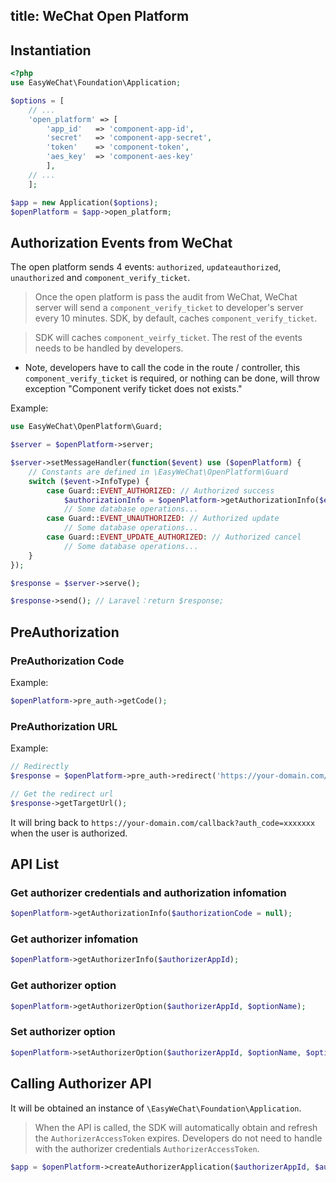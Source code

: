 title: WeChat Open Platform
---

## Instantiation

```php
<?php
use EasyWeChat\Foundation\Application;

$options = [
    // ...
    'open_platform' => [
        'app_id'   => 'component-app-id',
        'secret'   => 'component-app-secret',
        'token'    => 'component-token',
        'aes_key'  => 'component-aes-key'
        ],
    // ...
    ];

$app = new Application($options);
$openPlatform = $app->open_platform;
```

## Authorization Events from WeChat

The open platform sends 4 events: `authorized`, `updateauthorized`, `unauthorized` and `component_verify_ticket`.

> Once the open platform is pass the audit from WeChat, WeChat server will send a `component_verify_ticket` to developer's server every 10 minutes. SDK, by default, caches `component_verify_ticket`.

> SDK will caches `component_veirfy_ticket`.
> The rest of the events needs to be handled by developers.

- Note, developers have to call the code in the route / controller, this `component_verify_ticket` is required, or nothing can be done, will throw exception "Component verify ticket does not exists."

Example:

```php
use EasyWeChat\OpenPlatform\Guard;

$server = $openPlatform->server;

$server->setMessageHandler(function($event) use ($openPlatform) {
    // Constants are defined in \EasyWeChat\OpenPlatform\Guard
    switch ($event->InfoType) {
        case Guard::EVENT_AUTHORIZED: // Authorized success
            $authorizationInfo = $openPlatform->getAuthorizationInfo($event->AuthorizationCode);
            // Some database operations...
        case Guard::EVENT_UNAUTHORIZED: // Authorized update
            // Some database operations...
        case Guard::EVENT_UPDATE_AUTHORIZED: // Authorized cancel
            // Some database operations...
    }
});

$response = $server->serve();

$response->send(); // Laravel：return $response;
```


## PreAuthorization

### PreAuthorization Code

Example:

```php
$openPlatform->pre_auth->getCode();
```

### PreAuthorization URL

Example:

```php
// Redirectly
$response = $openPlatform->pre_auth->redirect('https://your-domain.com/callback');

// Get the redirect url
$response->getTargetUrl();

```
It will bring back to `https://your-domain.com/callback?auth_code=xxxxxxx` when the user is authorized.

## API List

### Get authorizer credentials and authorization infomation

```php
$openPlatform->getAuthorizationInfo($authorizationCode = null);
```

### Get authorizer infomation

```php
$openPlatform->getAuthorizerInfo($authorizerAppId);
```

### Get authorizer option

```php
$openPlatform->getAuthorizerOption($authorizerAppId, $optionName);
```

### Set authorizer option

```php
$openPlatform->setAuthorizerOption($authorizerAppId, $optionName, $optionValue);
```

## Calling Authorizer API

It will be obtained an instance of `\EasyWeChat\Foundation\Application`.

> When the API is called, the SDK will automatically obtain and refresh the `AuthorizerAccessToken` expires.
> Developers do not need to handle with the authorizer credentials `AuthorizerAccessToken`.

```php
$app = $openPlatform->createAuthorizerApplication($authorizerAppId, $authorizerRefreshToken);
```
